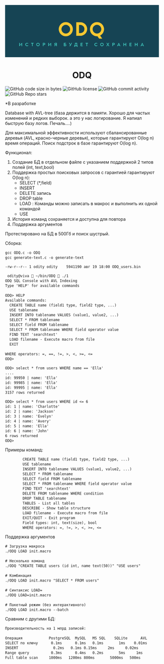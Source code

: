 <div align="center">
<img src="https://github.com/oditynet/ODQ/blob/main/odq.png" title="example" width="800" />
  <h1>  ODQ </h1>
</div>

<img alt="GitHub code size in bytes" src="https://img.shields.io/github/languages/code-size/oditynet/ODQ"></img>
<img alt="GitHub license" src="https://img.shields.io/github/license/oditynet/ODQ"></img>
<img alt="GitHub commit activity" src="https://img.shields.io/github/commit-activity/m/oditynet/ODQ"></img>
<img alt="GitHub Repo stars" src="https://img.shields.io/github/stars/oditynet/ODQ"></img>

*В разработке

Database with AVL-tree (база держится в памяти. Хорошо для частых изменений и редких выборок. а это у нас логирование. Я напиал быструю базу логов. Печаль....)


Для максимальной эффективности используют сбалансированные деревья (AVL, красно-черные деревья), которые гарантируют O(log n) время операций.
Поиск подстрок в базе гарантируют O(log n).



Функционал:
1) Создание БД в отдельном файле с указанием поддержкой 2 типов полей (int, text,bool)
2) Поддержка простых поисковых запросов с гарантией гарантируют O(log n):
   - SELECT (*,field)
   - INSERT
   - DELETE запись
   - DROP table
   - LOAD <file macros> : Команды можно записать в макрос и выполнить их одной командой
   - USE <db name> 
3) История команд сохраняется и доступна для повтора
4) Поддержка аргументов 

Протестировано на БД в 500Гб и поиск шустрый.

Сборка:
```
gcc ODQ.c -o ODQ
gcc generate-text.c -o generate-text
```


```
-rw-r--r-- 1 odity odity    5941190 авг 19 18:00 ODQ_users.bin
```

```
 odity@viva  ~/bin/ODQ  ./1  
ODQ SQL Console with AVL Indexing
Type 'HELP' for available commands

ODQ> HELP
Available commands:
  CREATE TABLE name (field1 type, field2 type, ...)
  USE tablename
  INSERT INTO tablename VALUES (value1, value2, ...)
  SELECT * FROM tablename
  SELECT field FROM tablename
  SELECT * FROM tablename WHERE field operator value
  FIND TEXT 'searchtext'
  LOAD filename - Execute macro from file
  EXIT

WHERE operators: =, ==, !=, >, <, >=, <=
ODQ> 
```

```
ODQ> select * from users WHERE name == 'Ella'
....
id: 99950 | name: 'Ella'
id: 99985 | name: 'Ella'
id: 99995 | name: 'Ella'
3157 rows returned
```

```
ODQ> select * from users WHERE id <= 6      
id: 1 | name: 'Charlotte'
id: 2 | name: 'Jackson'
id: 3 | name: 'Evelyn'
id: 4 | name: 'Avery'
id: 5 | name: 'Ella'
id: 6 | name: 'John'
6 rows returned
ODQ> 
```

Примеры команд:
```
        CREATE TABLE name (field1 type, field2 type, ...)
        USE tablename
        INSERT INTO tablename VALUES (value1, value2, ...)
        SELECT * FROM tablename
        SELECT field FROM tablename
        SELECT * FROM tablename WHERE field operator value
        FIND TEXT 'searchtext'
        DELETE FROM tablename WHERE condition
        DROP TABLE tablename
        TABLES - List all tables
        DESCRIBE - Show table structure
        LOAD filename - Execute macro from file
        EXIT/QUIT - Exit program
        Field types: int, text(size), bool
        WHERE operators: =, !=, >, <, >=, <=

```

Поддержка аргументов
```
# Загрузка макроса
./ODQ LOAD init.macro

# Несколько команд
./ODQ "CREATE TABLE users (id int, name text(50))" "USE users"

# Комбинация
./ODQ LOAD init.macro "SELECT * FROM users"

# Синтаксис LOAD=
./ODQ LOAD=init.macro

# Пакетный режим (без интерактивного)
./ODQ LOAD init.macro --batch
```

Сравним с другими БД:

```
Производительность на 1 млрд записей:

Операция         	PostgreSQL	MySQL	MS SQL	  SQLite	  AVL
SELECT по ключу	     0.1ms  	0.1ms	0.1ms	    1ms    0.01ms
INSERT	              0.2ms	  0.1ms	0.15ms	   2ms	   0.02ms
Range query	         0.3ms  	0.4ms	0.2ms    	5ms	    1ms
Full table scan	    1000ms	 1200ms	800ms	    5000ms	 500ms
```

